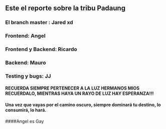 ## Este el reporte sobre la tribu Padaung
### El branch master : Jared xd
### Frontend: Angel
### Frontend y Backend: Ricardo
### Backend: Mauro
### Testing y bugs: JJ
#### RECUERDA SIEMPRE PERTENECER A LA LUZ HERMANOS MIOS RECUERDALO, MIENTRAS HAYA UN RAYO DE LUZ HAY ESPERANZA!!!
#### Una vez que vayas por el camino oscuro, siempre dominará tu destino, lo consumirá, lo hará.
####Angel es Gay
